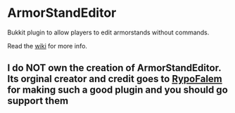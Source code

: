# ArmorStandEditor
Bukkit plugin to allow players to edit armorstands without commands.

Read the [wiki](https://github.com/RypoFalem/ArmorStandEditor/wiki) for more info.

## I do NOT own the creation of ArmorStandEditor. Its orginal creator and credit goes to [RypoFalem](https://github.com/RypoFalem) for making such a good plugin and you should go support them
